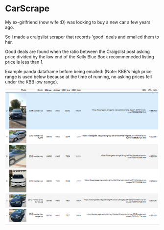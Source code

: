 # CarScrape
My ex-girlfriend (now wife :D) was looking to buy a new car a few years ago.

So I made a craigslist scraper that records 'good' deals and emailed
them to her. 

Good deals are found when the ratio between the Craigslist post asking
price divided by the low end of the Kelly Blue Book recommeneded listing price is less than 1. 

Example panda dataframe before being emailed: (Note: KBB's high price range is used
below because at the time of running, no asking prices fell under the KBB low range).

![Example Output](https://github.com/JosephAlanLane/CarScrape/blob/40173d92a43fcfc86a8fb159dd133d072597bfcf/CarScrape%20Output.png)
